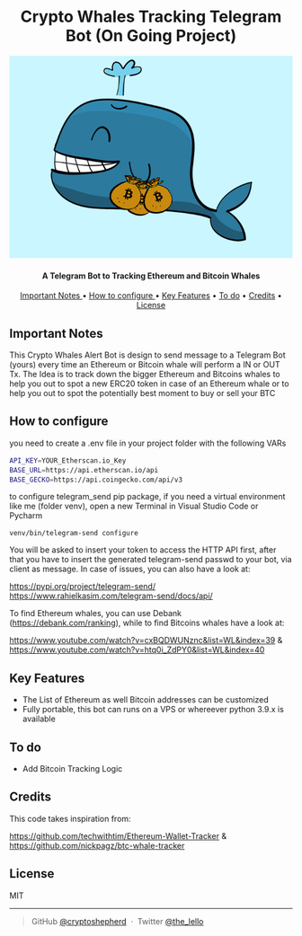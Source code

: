 <h1 align="center">
  <br>
  Crypto Whales Tracking Telegram Bot (On Going Project)
  <br>
</h1>

<p align="center"><img src="whale.png" /></p>

<h4 align="center">A Telegram Bot to Tracking Ethereum and Bitcoin Whales</h4>



<p align="center">
  <a href="#key-features">Important Notes </a> •
  <a href="#key-features">How to configure </a> •
  <a href="#key-features">Key Features</a> •
  <a href="#credits">To do</a> •
   <a href="#credits">Credits</a> •
  <a href="#license">License</a>
</p>

## Important Notes

This Crypto Whales Alert Bot is design to send message to a Telegram Bot (yours) every time 
an Ethereum or Bitcoin whale will perform a IN or OUT Tx. The Idea is to track down the 
bigger Ethereum and Bitcoins whales to help you out to spot a new ERC20 token in case
of an Ethereum whale or to help you out to spot the potentially best moment to buy 
or sell your BTC


## How to configure

you need to create a .env file in your project folder with the following VARs

```bash
API_KEY=YOUR_Etherscan.io_Key
BASE_URL=https://api.etherscan.io/api
BASE_GECKO=https://api.coingecko.com/api/v3
```

to configure telegram_send pip package, if you need a virtual environment like me (folder venv), open a new Terminal 
in Visual Studio Code or Pycharm 


```
venv/bin/telegram-send configure

```

You will be asked to insert your token to access the HTTP API first, after that you have to insert the generated telegram-send
passwd to your bot, via client as message. In case of issues, you can also have a look at:

https://pypi.org/project/telegram-send/
https://www.rahielkasim.com/telegram-send/docs/api/


To find Ethereum whales, you can use Debank (https://debank.com/ranking), while to find Bitcoins whales have a look at:

https://www.youtube.com/watch?v=cxBQDWUNznc&list=WL&index=39 & https://www.youtube.com/watch?v=htq0i_ZdPY0&list=WL&index=40



## Key Features

* The List of Ethereum as well Bitcoin addresses can be customized
* Fully portable, this bot can runs on a VPS or whereever python 3.9.x is available


## To do

* Add Bitcoin Tracking Logic

## Credits

This code takes inspiration from:

https://github.com/techwithtim/Ethereum-Wallet-Tracker & https://github.com/nickpagz/btc-whale-tracker


## License

MIT

---

> GitHub [@cryptoshepherd](https://github.com/) &nbsp;&middot;&nbsp;
> Twitter [@the_lello](https://twitter.com/)

